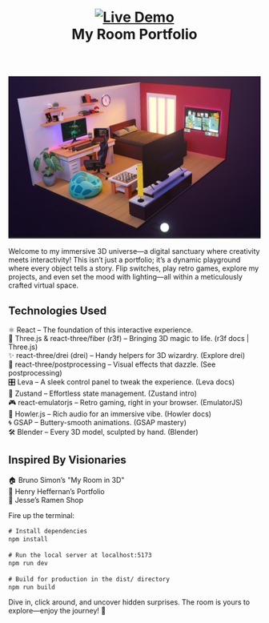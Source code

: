 <h1 align="center">
  <br>
  <a href="https://vivek-os-git-main-vivekos-projects.vercel.app/">
    <img src="https://img.shields.io/badge/Live_Demo-FF5722?style=for-the-badge&logo=vercel&logoColor=white" alt="Live Demo">
  </a>
  <br>
  My Room Portfolio
  <br>
</h1>
  
<br><br>

<p align="center"> 
    <img src="./public/main.png">
</p>

Welcome to my immersive 3D universe—a digital sanctuary where creativity meets interactivity! This isn’t just a portfolio; it’s a dynamic playground where every object tells a story. Flip switches, play retro games, explore my projects, and even set the mood with lighting—all within a meticulously crafted virtual space.

## Technologies Used

⚛️ React – The foundation of this interactive experience.<br>
🎨 Three.js & react-three/fiber (r3f) – Bringing 3D magic to life. (r3f docs | Three.js)<br>
✨ react-three/drei (drei) – Handy helpers for 3D wizardry. (Explore drei)<br>
🌈 react-three/postprocessing – Visual effects that dazzle. (See postprocessing)<br>
🎛️ Leva – A sleek control panel to tweak the experience. (Leva docs)<br>
🔄 Zustand – Effortless state management. (Zustand intro)<br>
🎮 react-emulatorjs – Retro gaming, right in your browser. (EmulatorJS)<br>
🎵 Howler.js – Rich audio for an immersive vibe. (Howler docs)<br>
🌀 GSAP – Buttery-smooth animations. (GSAP mastery)<br>
🛠️ Blender – Every 3D model, sculpted by hand. (Blender)<br>


## Inspired By Visionaries

🏠 Bruno Simon’s "My Room in 3D"<br>
🎨 Henry Heffernan’s Portfolio<br>
🍜 Jesse’s Ramen Shop<br>



Fire up the terminal:

```
# Install dependencies
npm install

# Run the local server at localhost:5173
npm run dev

# Build for production in the dist/ directory
npm run build
```

Dive in, click around, and uncover hidden surprises. The room is yours to explore—enjoy the journey! 🚀
